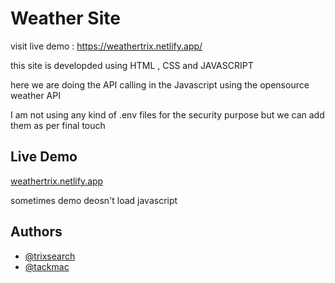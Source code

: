 
# Weather Site

 visit live demo : https://weathertrix.netlify.app/

this site is developded using HTML , CSS and JAVASCRIPT 

here we are doing the API calling in the Javascript using the opensource weather API

I am not using any kind of .env files for the security purpose but we can add them as per final touch
## Live Demo



[weathertrix.netlify.app](https://weathertrix.netlify.app/)

 sometimes demo deosn't load javascript
## Authors

- [@trixsearch](https://www.github.com/trixsearch)
- [@tackmac](https://www.github.com/tackmac)

